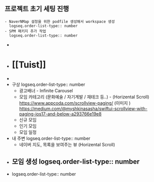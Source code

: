 ## 프로젝트 초기 세팅 진행
	- NaverNMap 설정을 위한 podfile 생성해서 workspace 생성
	  logseq.order-list-type:: number
	- SPM 패키지 추가 작업
	  logseq.order-list-type:: number
-
- # [[Tuist]]
-
- 구상
  logseq.order-list-type:: number
	- 광고배너 - Infinite Carousel
	- 모임 카테고리 (문화예술 / 자기계발 / 재테크 등..) - (Horizental Scroll) https://www.appcoda.com/scrollview-paging/ (이미지 )
	  https://medium.com/@myshkinasasha/swiftui-scrollview-with-paging-ios17-and-below-a293766e19e8
	- 신규 모임
	- 인기 모임
	- 모임 일정
- 내 주변
  logseq.order-list-type:: number
	- 네이버 지도, 목록을 보여주는 뷰 (Horizental Scroll)
- 모임 생성
  logseq.order-list-type:: number
	-
- logseq.order-list-type:: number